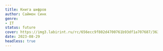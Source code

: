 ```yaml
---
title: Книга шифров
author: Саймон Синк
genre:
- IT
status: future
cover: https://img3.labirint.ru/rc/656ecc9f802d4700761b93df1a707687/363x561q80/books20/197755/cover.jpg?1280394613
date: 2023-08-29
headless: true
---
```


